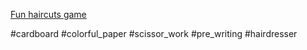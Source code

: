 [Fun haircuts game](https://www.facebook.com/reel/472461905096691)

#cardboard #colorful_paper #scissor_work #pre_writing #hairdresser 